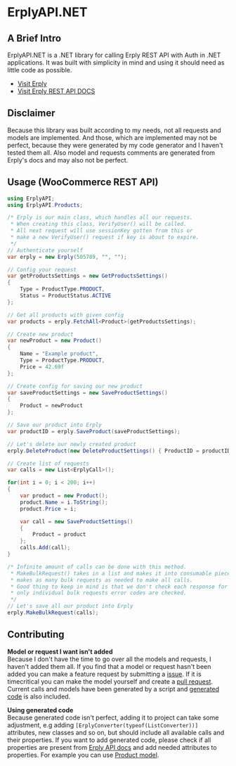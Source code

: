 ErplyAPI.NET
======================

A Brief Intro
-------------------

ErplyAPI.NET is a .NET library for calling Erply REST API with Auth in .NET applications. It was built with simplicity in mind and using it should need as little code as possible. 

* [Visit Erply](https://erply.com/)
* [Visit Erply REST API DOCS](https://learn-api.erply.com/requests/)

Disclaimer
-------------------

Because this library was built according to my needs, not all requests and models are implemented. And those, which are implemented may not be perfect, because they were generated by my code generator and I haven't tested them all.
Also model and requests comments are generated from Erply's docs and may also not be perfect.

Usage (WooCommerce REST API)
-------------------
  
```cs
using ErplyAPI;
using ErplyAPI.Products;

/* Erply is our main class, which handles all our requests.
 * When creating this class, VerifyUser() will be called.
 * All next request will use sessionKey gotten from this or
 * make a new VerifyUser() request if key is about to expire.
 */
// Authenticate yourself
var erply = new Erply(505789, "", "");

// Config your request
var getProductsSettings = new GetProductsSettings()
{
    Type = ProductType.PRODUCT,
    Status = ProductStatus.ACTIVE
};

// Get all products with given config
var products = erply.FetchAll<Product>(getProductsSettings);

// Create new product
var newProduct = new Product()
{
    Name = "Example product",
    Type = ProductType.PRODUCT,
    Price = 42.69f
};

// Create config for saving our new product
var saveProductSettings = new SaveProductSettings()
{
    Product = newProduct
};

// Save our product into Erply
var productID = erply.SaveProduct(saveProductSettings);

// Let's delete our newly created product
erply.DeleteProduct(new DeleteProductSettings() { ProductID = productID });

// Create list of requests
var calls = new List<ErplyCall>();

for(int i = 0; i < 200; i++)
{
    var product = new Product();
    product.Name = i.ToString();
    product.Price = i;

    var call = new SaveProductSettings()
    {
        Product = product
    };
    calls.Add(call);
}

/* Infinite amount of calls can be done with this method.
 * MakeBulkRequest() takes in a list and makes it into consumable pieces for Erply and 
 * makes as many bulk requests as needed to make all calls.
 * Good thing to keep in mind is that we don't check each response for succes or failure,
 * only individual bulk requests error codes are checked. 
 */ 
// Let's save all our product into Erply
erply.MakeBulkRequest(calls);
```

Contributing
-------------------

**Model or request I want isn't added**\
Because I don't have the time to go over all the models and requests, I haven't added them all. If you find that a model or request hasn't been added you can make a feature request by submitting a [issue](https://github.com/Kedireng/ErplyApi.NET/issues/new).
If it is timecritical you can make the model yourself and create a [pull request](https://github.com/Kedireng/ErplyApi.NET/pulls).
Current calls and models have been generated by a script and [generated code](https://github.com/Kedireng/ErplyApi.NET/tree/main/GeneratedCode) is also included.

**Using generated code**\
Because generated code isn't perfect, adding it to project can take some adjustment, e.g adding `[ErplyConverter(typeof(ListConverter))]` attributes, new classes and so on, but should include all available calls and their properties. If you want to add generated code, please check if all properties are present from [Erply API docs](https://learn-api.erply.com/requests/) and add needed attributes to properties. For example you can use [Product model](https://github.com/Kedireng/ErplyApi.NET/blob/main/ErplyAPI/Products/Models.cs).
